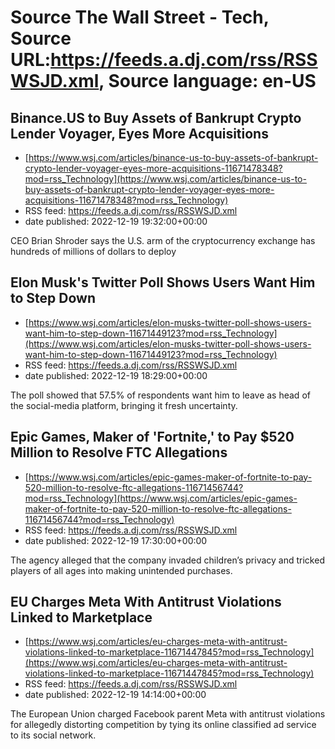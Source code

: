 # Source The Wall Street - Tech, Source URL:https://feeds.a.dj.com/rss/RSSWSJD.xml, Source language: en-US

## Binance.US to Buy Assets of Bankrupt Crypto Lender Voyager, Eyes More Acquisitions
 - [https://www.wsj.com/articles/binance-us-to-buy-assets-of-bankrupt-crypto-lender-voyager-eyes-more-acquisitions-11671478348?mod=rss_Technology](https://www.wsj.com/articles/binance-us-to-buy-assets-of-bankrupt-crypto-lender-voyager-eyes-more-acquisitions-11671478348?mod=rss_Technology)
 - RSS feed: https://feeds.a.dj.com/rss/RSSWSJD.xml
 - date published: 2022-12-19 19:32:00+00:00

CEO Brian Shroder says the U.S. arm of the cryptocurrency exchange has hundreds of millions of dollars to deploy

## Elon Musk's Twitter Poll Shows Users Want Him to Step Down
 - [https://www.wsj.com/articles/elon-musks-twitter-poll-shows-users-want-him-to-step-down-11671449123?mod=rss_Technology](https://www.wsj.com/articles/elon-musks-twitter-poll-shows-users-want-him-to-step-down-11671449123?mod=rss_Technology)
 - RSS feed: https://feeds.a.dj.com/rss/RSSWSJD.xml
 - date published: 2022-12-19 18:29:00+00:00

The poll showed that 57.5% of respondents want him to leave as head of the social-media platform, bringing it fresh uncertainty.

## Epic Games, Maker of 'Fortnite,' to Pay $520 Million to Resolve FTC Allegations
 - [https://www.wsj.com/articles/epic-games-maker-of-fortnite-to-pay-520-million-to-resolve-ftc-allegations-11671456744?mod=rss_Technology](https://www.wsj.com/articles/epic-games-maker-of-fortnite-to-pay-520-million-to-resolve-ftc-allegations-11671456744?mod=rss_Technology)
 - RSS feed: https://feeds.a.dj.com/rss/RSSWSJD.xml
 - date published: 2022-12-19 17:30:00+00:00

The agency alleged that the company invaded children’s privacy and tricked players of all ages into making unintended purchases.

## EU Charges Meta With Antitrust Violations Linked to Marketplace
 - [https://www.wsj.com/articles/eu-charges-meta-with-antitrust-violations-linked-to-marketplace-11671447845?mod=rss_Technology](https://www.wsj.com/articles/eu-charges-meta-with-antitrust-violations-linked-to-marketplace-11671447845?mod=rss_Technology)
 - RSS feed: https://feeds.a.dj.com/rss/RSSWSJD.xml
 - date published: 2022-12-19 14:14:00+00:00

The European Union charged Facebook parent Meta with antitrust violations for allegedly distorting competition by tying its online classified ad service to its social network.
